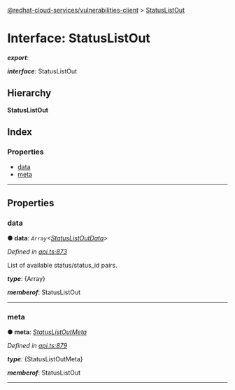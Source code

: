 [@redhat-cloud-services/vulnerabilities-client](../README.md) > [StatusListOut](../interfaces/statuslistout.md)

# Interface: StatusListOut

*__export__*: 

*__interface__*: StatusListOut

## Hierarchy

**StatusListOut**

## Index

### Properties

* [data](statuslistout.md#data)
* [meta](statuslistout.md#meta)

---

## Properties

<a id="data"></a>

###  data

**● data**: *`Array`<[StatusListOutData](statuslistoutdata.md)>*

*Defined in [api.ts:873](https://github.com/RedHatInsights/javascript-clients/blob/master/packages/vulnerabilities/api.ts#L873)*

List of available status/status\_id pairs.

*__type__*: {Array}

*__memberof__*: StatusListOut

___
<a id="meta"></a>

###  meta

**● meta**: *[StatusListOutMeta](statuslistoutmeta.md)*

*Defined in [api.ts:879](https://github.com/RedHatInsights/javascript-clients/blob/master/packages/vulnerabilities/api.ts#L879)*

*__type__*: {StatusListOutMeta}

*__memberof__*: StatusListOut

___

